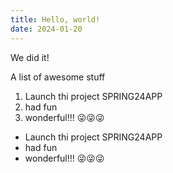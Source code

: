 ```yaml
---
title: Hello, world!
date: 2024-01-20
---
```


We did it! 

A list of awesome stuff

1. Launch thi project SPRING24APP
1. had fun
1. wonderful!!! 😜😜😜


- Launch thi project SPRING24APP
- had fun
- wonderful!!! 😜😜😜